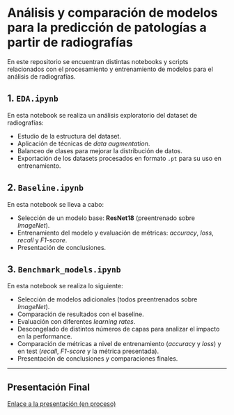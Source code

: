 # Análisis y comparación de modelos para la predicción de patologías a partir de radiografías

En este repositorio se encuentran distintas notebooks y scripts relacionados con el procesamiento y entrenamiento de modelos para el análisis de radiografías.

## 1. `EDA.ipynb`
En esta notebook se realiza un análisis exploratorio del dataset de radiografías:
- Estudio de la estructura del dataset.
- Aplicación de técnicas de *data augmentation*.
- Balanceo de clases para mejorar la distribución de datos.
- Exportación de los datasets procesados en formato `.pt` para su uso en entrenamiento.

## 2. `Baseline.ipynb`
En esta notebook se lleva a cabo:
- Selección de un modelo base: **ResNet18** (preentrenado sobre *ImageNet*).
- Entrenamiento del modelo y evaluación de métricas: *accuracy*, *loss*, *recall* y *F1-score*.
- Presentación de conclusiones.

## 3. `Benchmark_models.ipynb`
En esta notebook se realiza lo siguiente:
- Selección de modelos adicionales (todos preentrenados sobre *ImageNet*).
- Comparación de resultados con el baseline.
- Evaluación con diferentes *learning rates*.
- Descongelado de distintos números de capas para analizar el impacto en la performance.
- Comparación de métricas a nivel de entrenamiento (*accuracy* y *loss*) y en test (*recall*, *F1-score* y la métrica presentada).  
- Presentación de conclusiones y comparaciones finales.

---

## Presentación Final
[Enlace a la presentación (en proceso)](https://docs.google.com/presentation/d/1GWRU1OKkmZsF65p9SG8CCbN_5kFRfw7LJa9zsj6W8Gg/edit?slide=id.p#slide=id.p)



